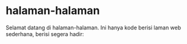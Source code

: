 # halaman-halaman
Selamat datang di halaman-halaman. Ini hanya kode berisi laman web sederhana, berisi
segera hadir:

